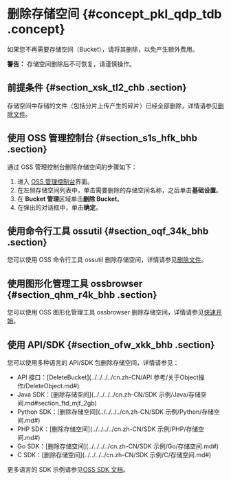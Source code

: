 # 删除存储空间 {#concept_pkl_qdp_tdb .concept}

如果您不再需要存储空间（Bucket），请将其删除，以免产生额外费用。

**警告：** 存储空间删除后不可恢复，请谨慎操作。

## 前提条件 {#section_xsk_tl2_chb .section}

存储空间中存储的文件（包括分片上传产生的碎片）已经全部删除，详情请参见[删除文件](cn.zh-CN/快速入门/删除文件.md#)。

## 使用 OSS 管理控制台 {#section_s1s_hfk_bhb .section}

通过 OSS 管理控制台删除存储空间的步骤如下：

1.  进入 [OSS 管理控制台](https://oss.console.aliyun.com/)界面。
2.  在左侧存储空间列表中，单击需要删除的存储空间名称，之后单击**基础设置**。
3.  在 **Bucket 管理**区域单击**删除 Bucket**。
4.  在弹出的对话框中，单击**确定**。

## 使用命令行工具 ossutil {#section_oqf_34k_bhb .section}

您可以使用 OSS 命令行工具 ossutil 删除存储空间，详情请参见[删除文件](../../../../cn.zh-CN/常用工具/命令行工具ossutil/有关Object的命令.md#section_vj5_rqm_xgb)。

## 使用图形化管理工具 ossbrowser {#section_qhm_r4k_bhb .section}

您可以使用 OSS 图形化管理工具 ossbrowser 删除存储空间，详情请参见[快速开始](../../../../cn.zh-CN/常用工具/图形化管理工具ossbrowser/快速开始.md#)。

## 使用 API/SDK {#section_ofw_xkk_bhb .section}

您可以使用多种语言的 API/SDK 包删除存储空间，详情请参见：

-   API 接口：[DeleteBucket](../../../../cn.zh-CN/API 参考/关于Object操作/DeleteObject.md#)
-   Java SDK：[删除存储空间](../../../../cn.zh-CN/SDK 示例/Java/存储空间.md#section_ftd_mjf_2gb)
-   Python SDK：[删除存储空间](../../../../cn.zh-CN/SDK 示例/Python/存储空间.md#)
-   PHP SDK：[删除存储空间](../../../../cn.zh-CN/SDK 示例/PHP/存储空间.md#)
-   Go SDK：[删除存储空间](../../../../cn.zh-CN/SDK 示例/Go/存储空间.md#)
-   C SDK：[删除存储空间](../../../../cn.zh-CN/SDK 示例/C/存储空间.md#)

更多语言的 SDK 示例请参见[OSS SDK 文档](https://help.aliyun.com/document_detail/52834.html#concept-dcn-tp1-kfb)。


